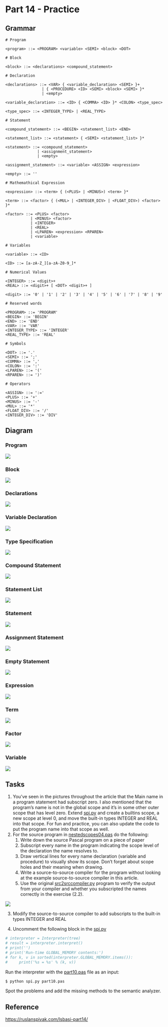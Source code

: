 # Part 14 - Practice

## Grammar

```ebnf
# Program

<program> ::= <PROGRAM> <variable> <SEMI> <block> <DOT>

# Block

<block> ::= <declarations> <compound_statement>

# Declaration

<declarations> ::= <VAR> { <variable_declaration> <SEMI> }+
                | { <PROCEDURE> <ID> <SEMI> <block> <SEMI> }*
                | <empty>

<variable_declaration> ::= <ID> { <COMMA> <ID> }* <COLON> <type_spec>

<type_spec> ::= <INTEGER_TYPE> | <REAL_TYPE>

# Statement

<compound_statement> ::= <BEGIN> <statement_list> <END>

<statement_list> ::= <statement> { <SEMI> <statement_list> }*

<statement> ::= <compound_statement>
              | <assignment_statement>
              | <empty>

<assignment_statement> ::= <variable> <ASSIGN> <expression>

<empty> ::= ''

# Mathemathical Expression

<expression> ::= <term> { (<PLUS> | <MINUS>) <term> }*

<term> ::= <factor> { (<MUL> | <INTEGER_DIV> | <FLOAT_DIV>) <factor> }*

<factor> ::= <PLUS> <factor>
           | <MINUS> <factor>
           | <INTEGER>
           | <REAL>
           | <LPAREN> <expression> <RPAREN>
           | <variable>

# Variables

<variable> ::= <ID>

<ID> ::= [a-zA-Z_][a-zA-Z0-9_]*

# Numerical Values

<INTEGER> ::= <digit>+
<REAL> ::= <digit>+ [ <DOT> <digit>+ ]

<digit> ::= '0' | '1' | '2' | '3' | '4' | '5' | '6' | '7' | '8' | '9'

# Reserved words

<PROGRAM> ::= 'PROGRAM'
<BEGIN> ::= 'BEGIN'
<END> ::= 'END'
<VAR> ::= 'VAR'
<INTEGER_TYPE> ::= 'INTEGER'
<REAL_TYPE> ::= 'REAL'

# Symbols

<DOT> ::= '.'
<SEMI> ::= ';'
<COMMA> ::= ','
<COLON> ::= ':'
<LPAREN> ::= '('
<RPAREN> ::= ')'

# Operators

<ASSIGN> ::= ':='
<PLUS> ::= '+'
<MINUS> ::= '-'
<MUL> ::= '*'
<FLOAT_DIV> ::= '/'
<INTEGER_DIV> ::= 'DIV'
```

## Diagram

### Program

![](src/diagram1.svg)

### Block

![](src/diagram2.svg)

### Declarations

![](src/diagram3.svg)

### Variable Declaration

![](src/diagram4.svg)

### Type Specification

![](src/diagram5.svg)

### Compound Statement

![](src/diagram6.svg)

### Statement List

![](src/diagram7.svg)

### Statement

![](src/diagram8.svg)

### Assignment Statement

![](src/diagram9.svg)

### Empty Statement

![](src/diagram10.svg)

### Expression

![](src/diagram11.svg)

### Term

![](src/diagram12.svg)

### Factor

![](src/diagram13.svg)

### Variable

![](src/diagram14.svg)

## Tasks

1. You’ve seen in the pictures throughout the article that the Main name in a program statement had subscript zero. I also mentioned that the program’s name is not in the global scope and it’s in some other outer scope that has level zero. Extend [spi.py](https://github.com/rspivak/lsbasi/blob/master/part14/spi.py) and create a builtins scope, a new scope at level 0, and move the built-in types INTEGER and REAL into that scope. For fun and practice, you can also update the code to put the program name into that scope as well.
2. For the source program in [nestedscopes04.pas](https://github.com/rspivak/lsbasi/blob/master/part14/nestedscopes04.pas) do the following:
    1. Write down the source Pascal program on a piece of paper
    2. Subscript every name in the program indicating the scope level of the declaration the name resolves to.
    3. Draw vertical lines for every name declaration (variable and procedure) to visually show its scope. Don’t forget about scope holes and their meaning when drawing.
    4. Write a source-to-source compiler for the program without looking at the example source-to-source compiler in this article.
    5. Use the original [src2srccompiler.py](https://github.com/rspivak/lsbasi/blob/master/part14/src2srccompiler.py) program to verify the output from your compiler and whether you subscripted the names correctly in the exercise (2.2).

![](src/subscript.svg)

3. Modify the source-to-source compiler to add subscripts to the built-in types INTEGER and REAL

4. Uncomment the following block in the [spi.py](https://github.com/rspivak/lsbasi/blob/master/part14/spi.py)

```python
# interpreter = Interpreter(tree)
# result = interpreter.interpret()
# print('')
# print('Run-time GLOBAL_MEMORY contents:')
# for k, v in sorted(interpreter.GLOBAL_MEMORY.items()):
#     print('%s = %s' % (k, v))
```

Run the interpreter with the [part10.pas](https://github.com/rspivak/lsbasi/blob/master/part10/python/part10.pas) file as an input:

```bash
$ python spi.py part10.pas
```

Spot the problems and add the missing methods to the semantic analyzer.

## Reference

https://ruslanspivak.com/lsbasi-part14/
